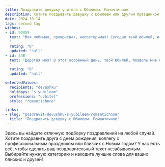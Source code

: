```yaml
---
title: Поздравить девушку учителя с Юбилеем. Романтичное
description: Хотите поздравить девушку с Юбилеем или другим праздником? Наш ИИ создаст незабываемое поздравление, а вы обязательно выделитесь среди других.  
date: 2024-10-14
tags: second tag
wishes:
- id: 93459
  text: "Моя любимая, прекрасная, неповторимая! Сегодня твой юбилей, и мое сердце переполняется любовью и восхищением перед тобой. Ты – не просто учитель, ты – волшебница, которая раскрывает сердца и умы, сеет разумное, доброе, вечное. Твой светлый талант и бесконечная доброта вдохновляют меня каждый день.  Пусть этот юбилей станет началом новой, счастливой главы в твоей жизни, наполненной любовью, радостью и успехами.  С праздником, моя дорогая! Я люблю тебя!
  "
  rating: "0"
  updated: "null"
- id: 348
  text: "Дорогая моя! В этот особенный день, твой Юбилей, позволь мне окутать тебя морем нежности и признательности. Ты, словно лучик солнца, освещаешь своим теплом и мудростью детские сердца, даришь им знания и веру в себя.  Твоя профессия –  не просто работа, а настоящее призвание, наполненное любовью и вдохновением.  Пусть же твоя жизнь будет наполнена ароматом самых прекрасных цветов, а каждый день будет наполнен счастьем и любовью, такой же безграничной, какую ты даришь своим ученикам и мне.
  "
  rating: "0"
  updated: "null"

selectedValues:
  recipients: "devushku"
  holidays: "s-yubileem"
  professions: "uchitel"
  style: "romantichnoe"

links:
- slug: "pozdravit-devushku-s-yubileem-romantichnoe"
  title: "Поздравить девушку с Юбилеем. Романтичное"
---
```


Здесь вы найдете отличную подборку поздравлений на любой случай.
Хотите поздравить друга с днём рождения, коллегу с профессиональным праздником или близких с Новым годом? У нас есть всё, чтобы сделать ваш поздравительный текст незабываемым. Выбирайте нужную категорию и находите лучшие слова для ваших близких и друзей!
